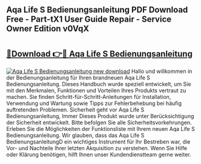 ## Aqa Life S Bedienungsanleitung PDF Download Free - Part-tX1 User Guide Repair - Service Owner Edition v0VqX

# <h2><a href="http://df22qz.blite.top/?on=Aqa+Life+S+Bedienungsanleitung">🔗Download 👉🔴 Aqa Life S Bedienungsanleitung</a></h2>

[![Aqa Life S Bedienungsanleitung new download](https://i.imgur.com/lujVjoI.png)](http://df22qz.blite.top/?on=Aqa+Life+S+Bedienungsanleitung)
Hallo und willkommen in der Bedienungsanleitung für Ihren brandneuen Aqa Life S Bedienungsanleitung. Dieses Handbuch wurde speziell entwickelt, um Sie mit den Merkmalen, Funktionen und Vorteilen Ihres Produkts vertraut zu machen. Sie finden Schritt-für-Schritt-Anleitungen für Installation, Verwendung und Wartung sowie Tipps zur Fehlerbehebung bei häufig auftretenden Problemen. Sicherheit geht vor Aqa Life S Bedienungsanleitung, Immer Dieses Produkt wurde unter Berücksichtigung der Sicherheit entwickelt. Bitte befolgen Sie alle Sicherheitsvorkehrungen. Erleben Sie die Möglichkeiten der Funktionsliste mit Ihrem neuen Aqa Life S Bedienungsanleitung. Wir glauben, dass das Aqa Life S BedienungsanleitungD ein wichtiges Instrument für Ihr Bestreben war, die Vor- und Nachteile Ihrer letzten Akquisition zu verstehen. Wenn Sie Hilfe oder Klärung benötigen, hilft Ihnen unser Kundendienstteam gerne weiter.
